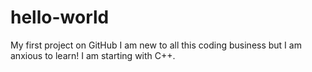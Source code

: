 # hello-world
My first project on GitHub
I am new to all this coding business but I am anxious to learn! I am starting with C++.
